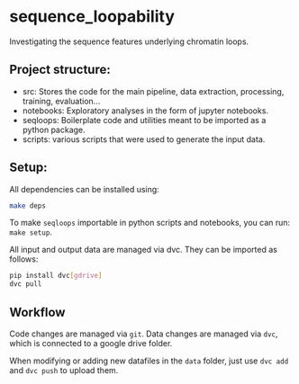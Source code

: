 # sequence_loopability
Investigating the sequence features underlying chromatin loops.

## Project structure:

* src: Stores the code for the main pipeline, data extraction, processing, training, evaluation...
* notebooks: Exploratory analyses in the form of jupyter notebooks.
* seqloops: Boilerplate code and utilities meant to be imported as a python package.
* scripts: various scripts that were used to generate the input data.


## Setup:

All dependencies can be installed using:
```bash
make deps
```

To make `seqloops` importable in python scripts and notebooks, you can run: `make setup`.

All input and output data are managed via dvc. They can be imported as follows:
```bash
pip install dvc[gdrive]
dvc pull
```

## Workflow

Code changes are managed via `git`. Data changes are managed via `dvc`, which is connected to a google drive folder.

When modifying or adding new datafiles in the `data` folder, just use `dvc add` and `dvc push` to upload them.
